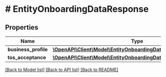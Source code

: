 # # EntityOnboardingDataResponse

## Properties

Name | Type | Description | Notes
------------ | ------------- | ------------- | -------------
**business_profile** | [**\OpenAPI\Client\Model\EntityOnboardingDataRequestBusinessProfile**](EntityOnboardingDataRequestBusinessProfile.md) |  | [optional]
**tos_acceptance** | [**\OpenAPI\Client\Model\EntityOnboardingDataRequestTosAcceptance**](EntityOnboardingDataRequestTosAcceptance.md) |  | [optional]

[[Back to Model list]](../../README.md#models) [[Back to API list]](../../README.md#endpoints) [[Back to README]](../../README.md)
